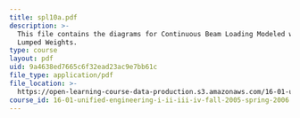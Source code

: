```yaml
---
title: spl10a.pdf
description: >-
  This file contains the diagrams for Continuous Beam Loading Modeled with
  Lumped Weights.
type: course
layout: pdf
uid: 9a4638ed7665c6f32ead23ac9e7bb61c
file_type: application/pdf
file_location: >-
  https://open-learning-course-data-production.s3.amazonaws.com/16-01-unified-engineering-i-ii-iii-iv-fall-2005-spring-2006/9a4638ed7665c6f32ead23ac9e7bb61c_spl10a.pdf
course_id: 16-01-unified-engineering-i-ii-iii-iv-fall-2005-spring-2006
---
```

